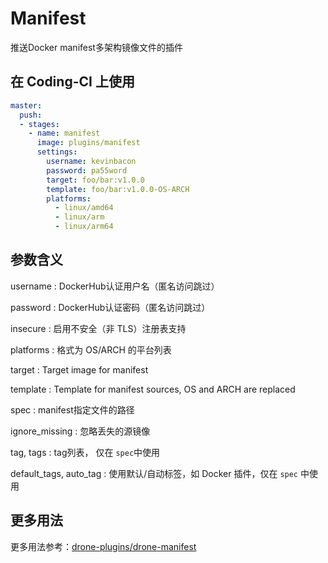 # Manifest

推送Docker manifest多架构镜像文件的插件

## 在 Coding-CI 上使用

```yml
master:
  push:
  - stages:
    - name: manifest
      image: plugins/manifest
      settings:
        username: kevinbacon
        password: pa55word
        target: foo/bar:v1.0.0
        template: foo/bar:v1.0.0-OS-ARCH
        platforms:
          - linux/amd64
          - linux/arm
          - linux/arm64

```

## 参数含义

username
: DockerHub认证用户名（匿名访问跳过）

password
: DockerHub认证密码（匿名访问跳过）

insecure
: 启用不安全（非 TLS）注册表支持

platforms
: 格式为 OS/ARCH 的平台列表

target
: Target image for manifest

template
: Template for manifest sources, OS and ARCH are replaced

spec
: manifest指定文件的路径

ignore_missing
: 忽略丢失的源镜像

tag, tags
: tag列表， 仅在 `spec`中使用

default_tags, auto_tag
: 使用默认/自动标签，如 Docker 插件，仅在 `spec` 中使用

## 更多用法

更多用法参考：[drone-plugins/drone-manifest](https://github.com/drone-plugins/drone-manifest)
